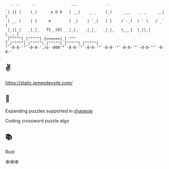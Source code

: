``` 
  _  _      _                ___             _                        _   
 | || |    (_)      o O O   | __|    _ _    (_)     ___    _ _     __| |  
 | __ |    | |     o        | _|    | '_|   | |    / -_)  | ' \   / _` |  
 |_||_|   _|_|_   TS__[O]  _|_|_   _|_|_   _|_|_   \___|  |_||_|  \__,_|  
_|"""""|_|"""""| {======|_| """ |_|"""""|_|"""""|_|"""""|_|"""""|_|"""""| 
"`-0-0-'"`-0-0-'./o--000'"`-0-0-'"`-0-0-'"`-0-0-'"`-0-0-'"`-0-0-'"`-0-0-' 
```

## ✌️
https://static.jamesdevsite.com/

## 🎯
Expanding puzzles supported in [shapesie](https://crates.io/crates/shapesie)

Coding crossword puzzle algo

## 📚
Rust

🕸🕸🕸

<!--
**muang0/muang0** is a ✨ _special_ ✨ repository because its `README.md` (this file) appears on your GitHub profile.

Here are some ideas to get you started:

- 🔭 I’m currently working on ...
- 🌱 I’m currently learning ...
- 👯 I’m looking to collaborate on ...
- 🤔 I’m looking for help with ...
- 💬 Ask me about ...
- 📫 How to reach me: ...
- 😄 Pronouns: ...
- ⚡ Fun fact: ...
-->
